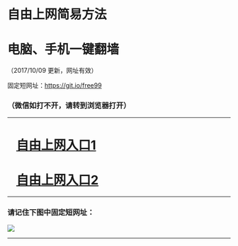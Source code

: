 ﻿# 自由上网简易方法

# 电脑、手机一键翻墙

（2017/10/09 更新，网址有效）

固定短网址：https://git.io/free99

### （微信如打不开，请转到浏览器打开）


***





# &nbsp;&nbsp; <a href="http://ft1126621776.fwq-tz-1001.info/fwqtz01.html?t=100900113205 " target="_blank">自由上网入口1</a>
# &nbsp;&nbsp; <a href="http://ft1053729645.fwq-tz-1002.info/fwqtz02.html?t=100900121440 " target="_blank">自由上网入口2</a>
***

### 请记住下图中固定短网址：

<img src="https://s3-us-west-2.amazonaws.com/fwq-1001/yjfq-20170905okok.png" /> 


***

